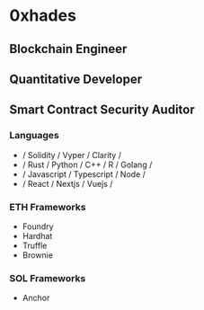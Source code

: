 # 0xhades

## Blockchain Engineer
## Quantitative Developer 
## Smart Contract Security Auditor

### Languages

- / Solidity / Vyper / Clarity /
- / Rust / Python / C++ / R / Golang /
- / Javascript / Typescript / Node /
- / React / Nextjs / Vuejs /

### ETH Frameworks
- Foundry
- Hardhat
- Truffle
- Brownie

### SOL Frameworks
- Anchor



